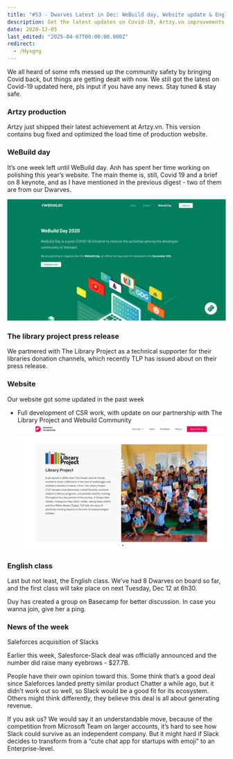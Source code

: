 ```yaml
---
title: "#53 - Dwarves Latest in Dec: WeBuild day, Website update & English class"
description: Get the latest updates on Covid-19, Artzy.vn improvements, WeBuild day, The Library Project partnership, Salesforce-Slack deal, and new English classes for our community.
date: 2020-12-05
last_edited: "2025-04-07T00:00:00.000Z"
redirect:
  - /Hyxgng
---
```


We all heard of some mfs messed up the community safety by bringing Covid back, but things are getting dealt with now. We still got the latest on Covid-19 updated here, pls input if you have any news. Stay tuned & stay safe.

### Artzy production

Artzy just shipped their latest achievement at Artzy.vn. This version contains bug fixed and optimized the load time of production website.

### WeBuild day

It’s one week left until WeBuild day. Anh has spent her time working on polishing this year’s website. The main theme is, still, Covid 19 and a brief on 8 keynote, and as I have mentioned in the previous digest - two of them are from our Dwarves.

![](assets/notion-image-1744007134384-9c0t3.webp)

### The library project press release

We partnered with The Library Project as a technical supporter for their libraries donation channels, which recently TLP has issued about on their press release.

### Website

Our website got some updated in the past week

- Full development of CSR work, with update on our partnership with The Library Project and Webuild Community
  ![](assets/notion-image-1744007134784-26s3o.webp)

### English class

Last but not least, the English class. We’ve had 8 Dwarves on board so far, and the first class will take place on next Tuesday, Dec 12 at 6h30.

Duy has created a group on Basecamp for better discussion. In case you wanna join, give her a ping.

### News of the week

Saleforces acquisition of Slacks

Earlier this week, Salesforce-Slack deal was officially announced and the number did raise many eyebrows - $27.7B.

People have their own opinion toward this. Some think that’s a good deal since Saleforces landed pretty similar product Chatter a while ago, but it didn’t work out so well, so Slack would be a good fit for its ecosystem. Others might think differently, they believe this deal is all about generating revenue.

If you ask us? We would say it an understandable move, because of the competition from Microsoft Team on larger accounts, it’s hard to see how Slack could survive as an independent company. But it might hard if Slack decides to transform from a “cute chat app for startups with emoji” to an Enterprise-level.
